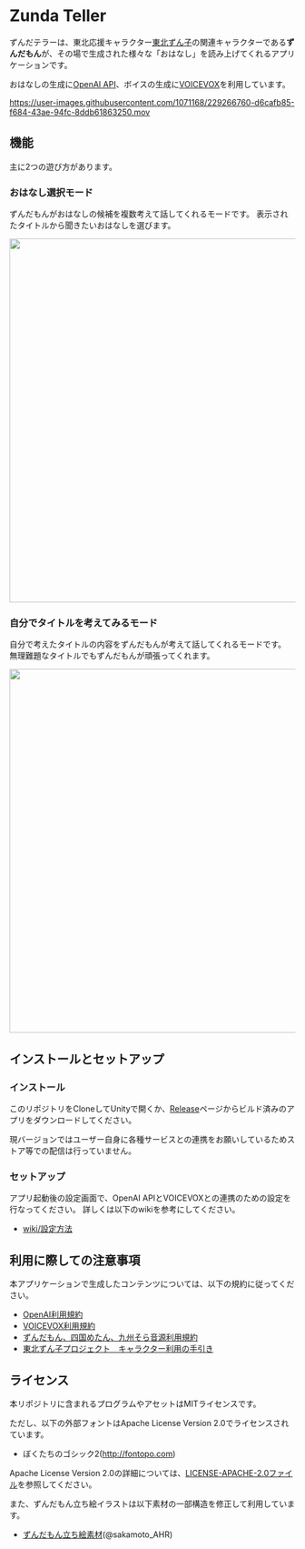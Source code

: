 Zunda Teller
==============

ずんだテラーは、東北応援キャラクター[東北ずん子](https://zunko.jp/)の関連キャラクターである**ずんだもん**が、その場で生成された様々な「おはなし」を読み上げてくれるアプリケーションです。

おはなしの生成に[OpenAI API](https://openai.com/blog/openai-api)、ボイスの生成に[VOICEVOX](https://voicevox.hiroshiba.jp/)を利用しています。

https://user-images.githubusercontent.com/1071168/229266760-d6cafb85-f684-43ae-94fc-8ddb61863250.mov

機能
-------
主に2つの遊び方があります。

### おはなし選択モード
ずんだもんがおはなしの候補を複数考えて話してくれるモードです。
表示されたタイトルから聞きたいおはなしを選びます。

<img src=https://user-images.githubusercontent.com/1071168/229267305-6c869f23-9b25-421c-a3d1-011dc457f272.PNG width=640>

### 自分でタイトルを考えてみるモード
自分で考えたタイトルの内容をずんだもんが考えて話してくれるモードです。
無理難題なタイトルでもずんだもんが頑張ってくれます。

<img src=https://user-images.githubusercontent.com/1071168/229266732-012866d7-4622-4211-b953-cda34b257758.PNG width=640>

インストールとセットアップ
------

### インストール 
このリポジトリをCloneしてUnityで開くか、[Release](https://github.com/mikito/zunda-teller/releases)ページからビルド済みのアプリをダウンロードしてください。

現バージョンではユーザー自身に各種サービスとの連携をお願いしているためストア等での配信は行っていません。

### セットアップ
アプリ起動後の設定画面で、OpenAI APIとVOICEVOXとの連携のための設定を行なってください。
詳しくは以下のwikiを参考にしてください。

- [wiki/設定方法](https://github.com/mikito/zunda-teller/wiki#%E8%A8%AD%E5%AE%9A%E6%96%B9%E6%B3%95)

利用に際しての注意事項
-----
本アプリケーションで生成したコンテンツについては、以下の規約に従ってください。

- [OpenAI利用規約](https://openai.com/policies/terms-of-use)
- [VOICEVOX利用規約](https://voicevox.hiroshiba.jp/term/)
- [ずんだもん、四国めたん、九州そら音源利用規約](https://zunko.jp/con_ongen_kiyaku.html)
- [東北ずん子プロジェクト　キャラクター利用の手引き](https://zunko.jp/guideline.html)

ライセンス
-------
本リポジトリに含まれるプログラムやアセットはMITライセンスです。

ただし、以下の外部フォントはApache License Version 2.0でライセンスされています。
- ぼくたちのゴシック2(http://fontopo.com)

Apache License Version 2.0の詳細については、[LICENSE-APACHE-2.0ファイル](https://github.com/mikito/zunda-teller/blob/master/LICENSE-APACHE-2.0)を参照してください。

また、ずんだもん立ち絵イラストは以下素材の一部構造を修正して利用しています。
- [ずんだもん立ち絵素材](https://seiga.nicovideo.jp/seiga/im10788496?ref=nicoms)(@sakamoto_AHR)
